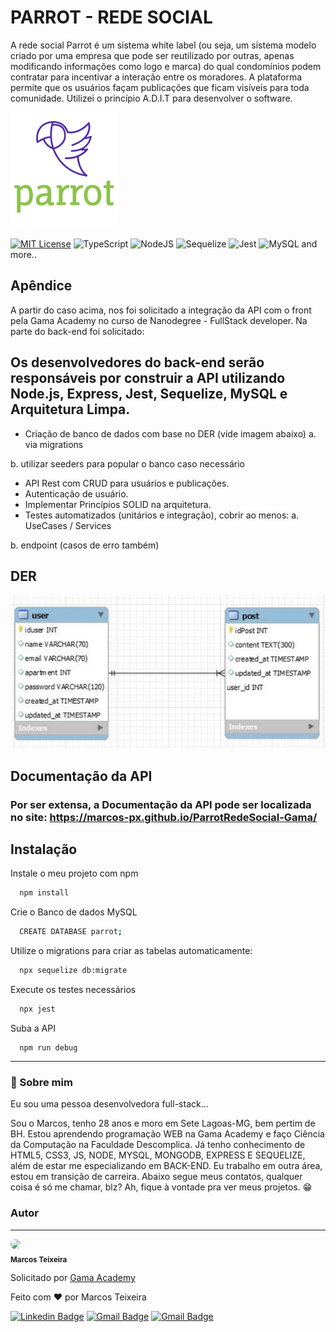
# PARROT - REDE SOCIAL

A rede social Parrot é um sistema white label (ou seja, um sistema modelo criado por uma empresa que pode ser reutilizado por outras, apenas modificando informações como logo e marca) do qual condomínios podem contratar para incentivar a interação entre os moradores. A plataforma permite que os usuários façam publicações que ficam visíveis para toda comunidade. Utilizei o princípio A.D.I.T para desenvolver o software.



![Logo](/src/views/logo-colorido.png)



[![MIT License](https://img.shields.io/badge/License-MIT-green.svg)](https://choosealicense.com/licenses/mit/)
![TypeScript](https://img.shields.io/badge/typescript-%23007ACC.svg?style=for-the-badge&logo=typescript&logoColor=white)
![NodeJS](https://img.shields.io/badge/node.js-6DA55F?style=for-the-badge&logo=node.js&logoColor=white)
![Sequelize](https://img.shields.io/badge/Sequelize-52B0E7?style=for-the-badge&logo=Sequelize&logoColor=white)
![Jest](https://img.shields.io/badge/-jest-%23C21325?style=for-the-badge&logo=jest&logoColor=white)
![MySQL](https://img.shields.io/badge/mysql-%2300f.svg?style=for-the-badge&logo=mysql&logoColor=white)
and more..
## Apêndice

A partir do caso acima, nos foi solicitado a integração da API com o front pela Gama Academy no curso de Nanodegree - FullStack developer. 
Na parte do back-end foi solicitado:

Os desenvolvedores do back-end serão responsáveis por
construir a API utilizando Node.js, Express, Jest, Sequelize,
MySQL e Arquitetura Limpa.
-

- Criação de banco de dados com base no DER (vide imagem abaixo)
a. via migrations

b. utilizar seeders para popular o banco caso
necessário

- API Rest com CRUD para usuários e publicações.
- Autenticação de usuário.
- Implementar Princípios SOLID na arquitetura.
- Testes automatizados (unitários e integração), cobrir ao menos:
a. UseCases / Services

b. endpoint (casos de erro também)

## DER

![Logo](/src/views/der.png)


## Documentação da API

### Por ser extensa, a Documentação da API pode ser localizada no site: https://marcos-px.github.io/ParrotRedeSocial-Gama/

## Instalação

Instale o meu projeto com npm

```bash
  npm install 
```

Crie o Banco de dados MySQL

```bash
  CREATE DATABASE parrot;
```

Utilize o migrations para criar as tabelas automaticamente:

```bash
  npx sequelize db:migrate
```

Execute os testes necessários

```bash
  npx jest
```

Suba a API
```
  npm run debug
  ```

---

### 🚀 Sobre mim

Eu sou uma pessoa desenvolvedora full-stack...

Sou o Marcos, tenho 28 anos e moro em Sete Lagoas-MG, bem pertim de BH.
Estou aprendendo programação WEB na Gama Academy e faço Ciência da Computação na Faculdade Descomplica. Já tenho conhecimento de HTML5, CSS3, JS, NODE, MYSQL, MONGODB, EXPRESS E SEQUELIZE, além de estar me especializando em BACK-END.
Eu trabalho em outra área, estou em transição de carreira. Abaixo segue meus contatos, qualquer coisa é só me chamar, blz?
Ah, fique à vontade pra ver meus projetos. 😁

### Autor
---

<p>
 <img style="border-radius: 50%;" src="https://avatars.githubusercontent.com/u/105946388?s=96&v=4" width="100px;"/>
 <br />
 <sub><b>Marcos Teixeira</b></sub></p>
 <p>Solicitado por <a href="https://github.com/gamaacademy">Gama Academy</a></p>


Feito com ❤️ por Marcos Teixeira

[![Linkedin Badge](https://img.shields.io/badge/-Marcos-blue?style=flat-square&logo=Linkedin&logoColor=white&link=https://www.linkedin.com/in/marcos-teixeira-jr2022/)](https://www.linkedin.com/in/marcos-teixeira-jr2022/) 
[![Gmail Badge](https://img.shields.io/badge/-marcxstx@gmail.com-c14438?style=flat-square&logo=Gmail&logoColor=white&link=mailto:marcxstx@gmail.com)](mailto:marcxstx@gmail.com)
[![Gmail Badge](https://img.shields.io/badge/-marcxstx@gmail.com-c14438?style=flat-square&logo=Gmail&logoColor=white&link=mailto:marcos@marcosteixeiradev.com)](mailto:marcos@marcosteixeiradev.com)


